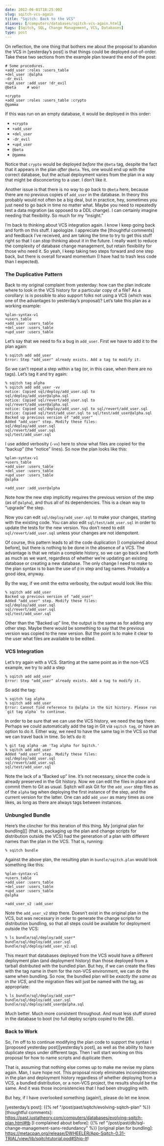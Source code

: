```yaml
--- 
date: 2012-06-01T18:25:00Z
slug: sqitch-vcs-again
title: "Sqitch: Back to the VCS"
aliases: [/computers/databases/sqitch-vcs-again.html]
tags: [Sqitch, SQL, Change Management, VCS, Databases]
type: post
---
```


On reflection, the one thing that bothers me about the proposal to abandon the
VCS in [yesterday’s post] is that things could be deployed out-of-order. Take
these two sections from the example plan toward the end of the post:

    # Some procedures.
    +add_user :roles :users_table
    +del_user :@alpha
    -dr_evil
    +upd_user :add_user !dr_evil
    @beta     # woo!

    +crypto
    +add_user :roles :users_table :crypto
    @gamma

If this was run on an empty database, it would be deployed in this order:

-   `+crypto`
-   `+add_user`
-   `+del_user`
-   `-dr_evil`
-   `+upd_user`
-   `@beta`
-   `@gamma`

Notice that `crypto` would be deployed *before* the `@beta` tag, despite the
fact that it appears in the plan *after* `@beta`. Yes, one would end up with the
correct database, but the actual deployment varies from the plan in a way that
might be disconcerting to a user. I don’t like it.

Another issue is that there is no way to go back to `@beta` here, because there
are no previous copies of `add_user` in the database. In theory this probably
would not often be a big deal, but in practice, hey, sometimes you just need to
go back in time no matter what. Maybe you need to repeatedly test a data
migration (as opposed to a DDL change). I can certainly imagine needing that
flexibility. So much for my “insight.”

I’m back to thinking about VCS integration again. I know I keep going back and
forth on this stuff. I apologize. I appreciate the [thoughtful comments] and
feedback I’ve received, and am taking the time to try to get this stuff right so
that I can *stop* thinking about it in the future. I really want to reduce the
complexity of database change management, but retain flexibility for those who
need it. So yeah, I keep taking two steps forward and one step back, but there
is overall forward momentum (I have had to trash less code than I expected).

### The Duplicative Pattern

Back to my original complaint from yesterday: how can the plan indicate where to
look in the VCS history for a particular copy of a file? As a corollary: is is
possible to also support folks not using a VCS (which was one of the advantages
to yesterday’s proposal)? Let’s take this plan as a working example:

    %plan-syntax-v1
    +users_table
    +add_user :users_table
    +del_user :users_table
    +upd_user :users_table

Let’s say that we need to fix a bug in `add_user`. First we have to add it to
the plan again:

    % sqitch add add_user
    Error: Step "add_user" already exists. Add a tag to modify it.

So we can’t repeat a step within a tag (or, in this case, when there are no
tags). Let’s tag it and try again:

    % sqitch tag alpha
    % sqitch add add_user -vv
    notice: Copied sql/deploy/add_user.sql to sql/deploy/add_user@alpha.sql
    notice: Copied sql/revert/add_user.sql to sql/revert/add_user@alpha.sql
    notice: Copied sql/deploy/add_user.sql to sql/revert/add_user.sql
    notice: Copied sql/test/add_user.sql to sql/test/add_user@alpha.sql
    Backed up previous version of "add_user"
    Added "add_user" step. Modify these files:
    sql/deploy/add_user.sql
    sql/revert/add_user.sql
    sql/test/add_user.sql

I use added verbosity (`-vv`) here to show what files are copied for the
“backup” (the “notice” lines). So now the plan looks like this:

    %plan-syntax-v1
    +users_table
    +add_user :users_table
    +del_user :users_table
    +upd_user :users_table
    @alpha

    +add_user :add_user@alpha

Note how the new step implicitly requires the previous version of the step (as
of `@alpha`), and thus all of its dependencies. This is a clean way to “upgrade”
the step.

Now you can edit `sql/deploy/add_user.sql` to make your changes, starting with
the existing code. You can also edit `sql/test/add_user.sql` in order to update
the tests for the new version. You don’t need to edit `sql/revert/add_user.sql`
unless your changes are not idempotent.

Of course, this pattern leads to all the code duplication [I complained about
before], but there is nothing to be done in the absence of a VCS. The advantage
is that we retain a complete history, so we can go back and forth as much as we
want, regardless of whether we’re updating an existing database or creating a
new database. The only change I need to make to the plan syntax is to ban the
use of `@` in step and tag names. Probably a good idea, anyway.

By the way, if we omit the extra verbosity, the output would look like this:

    % sqitch add add_user
    Backed up previous version of "add_user"
    Added "add_user" step. Modify these files:
    sql/deploy/add_user.sql
    sql/revert/add_user.sql
    sql/test/add_user.sql

Other than the “Backed up” line, the output is the same as for adding any other
step. Maybe there would be something to say that the previous version was copied
to the new version. But the point is to make it clear to the user what files are
available to be edited.

### VCS Integration

Let’s try again with a VCS. Starting at the same point as in the non-VCS
example, we try to add a step

    % sqitch add add_user
    Error: Step "add_user" already exists. Add a tag to modify it.

So add the tag:

    % sqitch tag alpha
    % sqitch add add_user
    Error: Cannot find reference to @alpha in the Git history. Please run `git tag alpha` to continue.

In order to be sure that we can use the VCS history, we need the tag there.
Perhaps we could automatically add the tag in Git via `sqitch tag`, or have an
option to do it. Either way, we need to have the same tag in the VCS so that we
can travel back in time. So let’s do it:

    % git tag alpha -am 'Tag alpha for Sqitch.'
    % sqitch add add_user
    Added "add_user" step. Modify these files:
    sql/deploy/add_user.sql
    sql/revert/add_user.sql
    sql/test/add_user.sql

Note the lack of a “Backed up” line. It’s not necessary, since the code is
already preserved in the Git history. Now we can edit the files in place and
commit them to Git as usual. Sqitch will ask Git for the `add_user` step files
as of the `alpha` tag when deploying the first instance of the step, and the
current version for the latter. One can add `add_user` as many times as one
likes, as long as there are always tags between instances.

### Unbungled Bundle

Here’s the clincher for this iteration of this thing. My [original plan for
bundling][] (that is, packaging up the plan and change scripts for distribution
outside the VCS) had the generation of a plan with different names than the plan
in the VCS. That is, running:

    % sqitch bundle

Against the above plan, the resulting plan in `bundle/sqitch.plan` would look
something like this:

    %plan-syntax-v1
    +users_table
    +add_user :users_table
    +del_user :users_table
    +upd_user :users_table
    @alpha

    +add_user_v2 :add_user

Note the `add_user_v2` step there. Doesn’t exist in the original plan in the
VCS, but was necessary in order to generate the change scripts for distribution
bundling, so that all steps could be available for deployment outside the VCS:

    % ls bundle/sql/deploy/add_user*
    bundle/sql/deploy/add_user.sql
    bundle/sql/deploy/add_user_v2.sql

This meant that databases deployed from the VCS would have a different
deployment plan (and deployment history) than those deployed from a tarball
distributed with the bundled plan. But hey, if we can create the files with the
tag name in them for the non-VCS environment, we can do the same when bundling.
So now, the bundled plan will be *exactly the same as in the VCS*, and the
migration files will just be named with the tag, as appropriate:

    % ls bundle/sql/deploy/add_user*
    bundle/sql/deploy/add_user.sql
    bundle/sql/deploy/add_user@alpha.sql

*Much* better. Much more consistent throughout. And must less stuff stored in
the database to boot (no full deploy scripts copied to the DB).

### Back to Work

So, I’m off to to continue modifying the plan code to support the syntax I
[proposed yesterday post][yesterday’s post], as well as the ability to have
duplicate steps under different tags. Then I will start working on this proposal
for how to name scripts and duplicate them.

That is, assuming that nothing else comes up to make me revise my plans again.
Man, I sure hope not. This proposal nicely eliminates inconsistencies in the
plan and deployment history regardless of whether deploying from a VCS, a
bundled distribution, or a non-VCS project, the results should be the same. And
it was those inconsistencies that I had been struggling with.

But hey, if I have overlooked something (again!), please do let me know.

  [yesterday’s post]: {{% ref "/post/past/sqitch/evolving-sqitch-plan" %}}
  [thoughtful comments]: https://past.justatheory.com/computers/databases/evolving-sqitch-plan.html#tb
  [I complained about before]: {{% ref "/post/past/db/sql-change-management-sans-redundancy" %}}
  [original plan for bundling]: https://metacpan.org/release/DWHEELER/App-Sqitch-0.31-TRIAL/view/lib/sqitchtutorial.pod#Ship-It!

